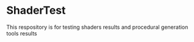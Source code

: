 # ShaderTest

This respository is for testing shaders results and procedural generation tools results 

